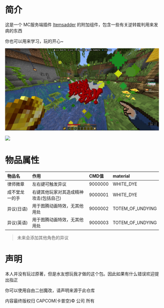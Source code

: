 # 简介

这是一个 MC服务端插件 [Itemsadder](https://www.spigotmc.org/resources/%E2%9C%A8itemsadder%E2%AD%90emotes-mobs-items-armors-hud-gui-emojis-blocks-wings-hats-liquids.73355/) 的附加组件，包含一些有关逆转裁判用来发病的东西

你也可以用来学习，玩的开心~

![](demo.jpg)

[![](https://bb-embed.zjffun.com/embed?v=BV15HtyeyEFz)](https://player.bilibili.com/player.html?aid=683633468&bvid=BV15HtyeyEFz&cid=25949768877&page=1)

# 物品属性

| 物品名               | 作用                                 | CMD值     | material         |
| :---                | :---                                 | :---      | :---             |
| 律师微章             | 左右键可触发异议                      | 9000000   | WHITE_DYE        |
| 成不堂龙一的手        | 右键其他玩家对其造成精神攻击(包括自己) | 9000001   | WHITE_DYE        |
| 异议(日语)           | 用于图腾动画特效，无其他用处           | 9000002   | TOTEM_OF_UNDYING |
| 异议(英语)           | 用于图腾动画特效，无其他用处           | 9000003   | TOTEM_OF_UNDYING |

> 未来会添加其他角色的异议

# 声明

本人并没有玩过原著，但是水友想玩我才做的这个包。因此如果有什么错误欢迎提出指正

你可以使用自由二创魔改，请声明来源于此仓库

内容最终版权归 CAPCOM(卡普空)© 公司 所有